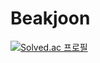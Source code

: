 # Beakjoon
[![Solved.ac
프로필](http://mazassumnida.wtf/api/v2/generate_badge?boj={abvolt})](https://solved.ac/{abvolt})
